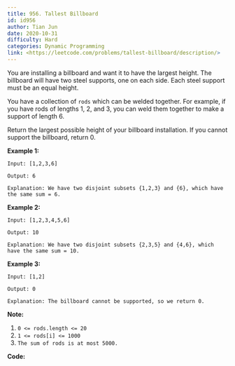 ```yaml
---
title: 956. Tallest Billboard
id: id956
author: Tian Jun
date: 2020-10-31
difficulty: Hard
categories: Dynamic Programming
link: <https://leetcode.com/problems/tallest-billboard/description/>
---
```


You are installing a billboard and want it to have the largest height.  The
billboard will have two steel supports, one on each side.  Each steel support
must be an equal height.

You have a collection of `rods` which can be welded together.  For example, if
you have rods of lengths 1, 2, and 3, you can weld them together to make a
support of length 6.

Return the largest possible height of your billboard installation.  If you
cannot support the billboard, return 0.



**Example 1:**
            
	Input: [1,2,3,6]    
	Output: 6    
	Explanation: We have two disjoint subsets {1,2,3} and {6}, which have the same sum = 6.    

**Example 2:**
            
	Input: [1,2,3,4,5,6]    
	Output: 10    
	Explanation: We have two disjoint subsets {2,3,5} and {4,6}, which have the same sum = 10.    

**Example 3:**
            
	Input: [1,2]    
	Output: 0    
	Explanation: The billboard cannot be supported, so we return 0.    



**Note:**

  1. `0 <= rods.length <= 20`
  2. `1 <= rods[i] <= 1000`
  3. `The sum of rods is at most 5000.`


**Code:**
